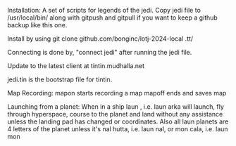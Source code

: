 Installation:
A set of scripts for legends of the jedi. Copy jedi file to /usr/local/bin/ along with gitpush and gitpull if you want to keep a github backup like this one.

Install by using git clone github.com/bonginc/lotj-2024-local .tt/

Connecting is done by, "connect jedi" after running the jedi file. 

Update to the latest client at tintin.mudhalla.net

jedi.tin is the bootstrap file for tintin.

Map Recording:
mapon starts recording a map
mapoff ends and saves map


Launching from a planet:
When in a ship laun <planet>, i.e. laun arka will launch, fly through hyperspace, course to the planet and land without any assistance unless the landing pad has changed or coordinates. Also all laun planets are 4 letters of the planet unless it's nal hutta, i.e. laun nal, or mon cala, i.e. laun mon

